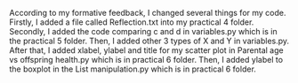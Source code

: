 According to my formative feedback, I changed several things for my code.
Firstly, I added a file called Reflection.txt into my practical 4 folder.
Secondly, I added the code comparing c and d in variables.py which is in the practical 5 folder.
Then, I added other 3 types of X and Y in variables.py.
After that, I added xlabel, ylabel and title for my scatter plot in Parental age vs offspring	health.py which is in practical 6 folder.
Then, I added ylabel to the boxplot in the List	manipulation.py which is in practical 6 folder.
